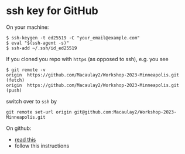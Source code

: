 # ssh key for GitHub

On your machine:
```
$ ssh-keygen -t ed25519 -C "your_email@example.com"
$ eval "$(ssh-agent -s)"
$ ssh-add ~/.ssh/id_ed25519
```
If you cloned you repo with `https` (as opposed to ssh), e.g. you see
```
$ git remote -v
origin  https://github.com/Macaulay2/Workshop-2023-Minneapolis.git (fetch)
origin  https://github.com/Macaulay2/Workshop-2023-Minneapolis.git (push)
```
switch over to `ssh` by
```
git remote set-url origin git@github.com:Macaulay2/Workshop-2023-Minneapolis.git
```

On github:
* [read this](https://docs.github.com/en/authentication/connecting-to-github-with-ssh/adding-a-new-ssh-key-to-your-github-account#adding-a-new-ssh-key-to-your-account)
* follow this instructions
  